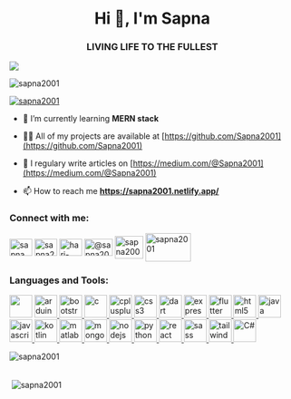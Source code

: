 <h1 align="center">Hi 👋, I'm Sapna</h1>
<h3 align="center">LIVING LIFE TO THE FULLEST</h3>

<img src="https://user-images.githubusercontent.com/56690856/98228904-38d93a00-1f7f-11eb-8635-1293f08aa344.png"/>

<p align="left"> <img src="https://komarev.com/ghpvc/?username=sapna2001&label=Profile%20views&color=0e75b6&style=flat" alt="sapna2001" /> </p>

<p align="left"> <a href="https://github.com/ryo-ma/github-profile-trophy"><img src="https://github-profile-trophy.vercel.app/?username=sapna2001" alt="sapna2001" /></a> </p>

- 🌱 I’m currently learning **MERN stack**

- 👨‍💻 All of my projects are available at [https://github.com/Sapna2001](https://github.com/Sapna2001)

- 📝 I regulary write articles on [https://medium.com/@Sapna2001](https://medium.com/@Sapna2001)

- 📫 How to reach me **https://sapna2001.netlify.app/**

<h3 align="left">Connect with me:</h3>
<p align="left">
<a href="https://twitter.com/sapna_2001" target="blank"><img align="center" src="https://api.iconify.design/logos:twitter.svg" alt="sapna_2001" height="30" width="40" /></a>
<a href="https://linkedin.com/in/sapna2001/" target="blank"><img align="center" src="https://api.iconify.design/logos:linkedin-icon.svg" alt="sapna2001/" height="30" width="40" /></a>
<a href="https://stackoverflow.com/users/hari-sapna-nair" target="blank"><img align="center" src="https://api.iconify.design/logos:stackoverflow-icon.svg" alt="hari-sapna-nair" height="30" width="40" /></a>
<a href="https://medium.com/@sapna2001" target="blank"><img align="center" src="https://seeklogo.com/images/M/medium-2020-new-logo-4DD1CA1BFF-seeklogo.com.png" alt="@sapna2001" height="30" width="50" /></a>
<a href="https://www.leetcode.com/sapna2001" target="blank"><img align="center" src="https://upload.wikimedia.org/wikipedia/commons/0/0a/LeetCode_Logo_black_with_text.svg" alt="sapna2001" height="40" width="50" /></a>
<a href="https://www.quora.com/profile/Sapna-191" target="blank"><img align="center" src="https://api.iconify.design/logos:quora.svg" alt="sapna2001" height="50" width="80" /></a>
</p>
  
<h3 align="left">Languages and Tools:</h3>
<p align="left"> 
  <a href="https://developer.android.com" target="_blank"><img src="https://www.vectorlogo.zone/logos/android/android-official.svg" background-color:"red" width="40" height="40"/></a>
  <a href="https://www.arduino.cc/" target="_blank"> <img src="https://cdn.worldvectorlogo.com/logos/arduino-1.svg" alt="arduino" width="40" height="40"/> </a> 
  <a href="https://getbootstrap.com" target="_blank"> <img src="https://www.vectorlogo.zone/logos/getbootstrap/getbootstrap-icon.svg" alt="bootstrap" width="40" height="40"/> </a> 
  <a href="https://www.cprogramming.com/" target="_blank"> <img src="https://api.iconify.design/noto:letter-c.svg" alt="c" width="40" height="40"/> </a>  
  <a href="https://www.w3schools.com/cpp/" target="_blank"> <img src="https://api.iconify.design/logos:c-plusplus.svg" alt="cplusplus" width="40" height="40"/> </a>
  <a href="https://www.w3schools.com/css/" target="_blank"> <img src="https://api.iconify.design/logos:css-3.svg" alt="css3" width="40" height="40"/> </a>
  <a href="https://dart.dev" target="_blank"> <img src="https://www.vectorlogo.zone/logos/dartlang/dartlang-icon.svg" alt="dart" width="40" height="40"/> </a> 
  <a href="https://expressjs.com" target="_blank"> <img src="https://www.vectorlogo.zone/logos/expressjs/expressjs-ar21.svg" alt="express" width="40" height="40"/> </a> 
  <a href="https://flutter.dev" target="_blank"> <img src="https://www.vectorlogo.zone/logos/flutterio/flutterio-icon.svg" alt="flutter" width="40" height="40"/> </a> 
  <a href="https://www.w3.org/html/" target="_blank"> <img src="https://www.vectorlogo.zone/logos/w3_html5/w3_html5-icon.svg" alt="html5" width="40" height="40"/> </a> 
  <a href="https://www.java.com" target="_blank"> <img src="https://api.iconify.design/logos:java.svg" alt="java" width="40" height="40"/> </a> 
  <a href="https://developer.mozilla.org/en-US/docs/Web/JavaScript" target="_blank"> <img src="https://api.iconify.design/logos:javascript.svg" alt="javascript" width="40" height="40"/> </a> 
  <a href="https://kotlinlang.org" target="_blank"> <img src="https://www.vectorlogo.zone/logos/kotlinlang/kotlinlang-icon.svg" alt="kotlin" width="40" height="40"/> </a> 
  <a href="https://www.mathworks.com/" target="_blank"> <img src="https://api.iconify.design/vscode-icons:file-type-matlab.svg" alt="matlab" width="40" height="40"/> </a> 
  <a href="https://www.mongodb.com/" target="_blank"> <img src="https://api.iconify.design/logos:mongodb.svg" alt="mongodb" width="40" height="40"/> </a> 
  <a href="https://nodejs.org" target="_blank"> <img src="https://api.iconify.design/logos:nodejs.svg" alt="nodejs" width="40" height="40"/> </a> 
  <a href="https://www.python.org" target="_blank"> <img src="https://api.iconify.design/logos:python.svg" alt="python" width="40" height="40"/> </a>
  <a href="https://reactjs.org/" target="_blank"> <img src="https://api.iconify.design/logos:react.svg" alt="react" width="40" height="40"/> </a> 
  <a href="https://sass-lang.com" target="_blank"> <img src="https://api.iconify.design/logos:sass.svg" alt="sass" width="40" height="40"/> </a> <a href="https://tailwindcss.com/" target="_blank"> <img src="https://www.vectorlogo.zone/logos/tailwindcss/tailwindcss-icon.svg" alt="tailwind" width="40" height="40"/> </a> 
  <a href="https://www.w3schools.com/cs/" target="_blank"> <img src="https://api.iconify.design/logos:c-sharp.svg" alt="C#" width="40" height="40"/> </a> 
</p>

<p><img align="left" src="https://github-readme-stats.vercel.app/api/top-langs?username=sapna2001&show_icons=true&locale=en&layout=compact" alt="sapna2001" /></p></br></br>

<p>&nbsp;<img align="center" src="https://github-readme-stats.vercel.app/api?username=sapna2001&show_icons=true&locale=en" alt="sapna2001" /></p>



